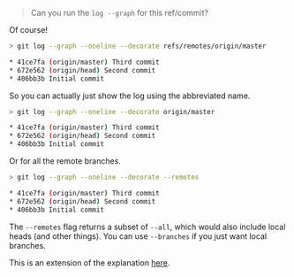 > Can you run the `log --graph` for this ref/commit?

Of course!

```sh
> git log --graph --oneline --decorate refs/remotes/origin/master

* 41ce7fa (origin/master) Third commit
* 672e562 (origin/head) Second commit
* 406bb3b Initial commit
```

So you can actually just show the log using the abbreviated name.

```sh
> git log --graph --oneline --decorate origin/master

* 41ce7fa (origin/master) Third commit
* 672e562 (origin/head) Second commit
* 406bb3b Initial commit
```

Or for all the remote branches.

```sh
> git log --graph --oneline --decorate --remotes

* 41ce7fa (origin/master) Third commit
* 672e562 (origin/head) Second commit
* 406bb3b Initial commit
```

The `--remotes` flag returns a subset of `--all`, which
would also include local heads (and other things).
You can use `--branches` if you just want local branches.

This is an extension of the explanation [here](log_resolve.md).

